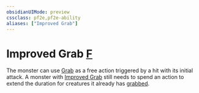 ```yaml
---
obsidianUIMode: preview
cssclass: pf2e,pf2e-ability
aliases: ["Improved Grab"]
---
```

# Improved Grab [F](chapter-9-playing-the-game.md#Actions "Free Action")

The monster can use [Grab](grab.md) as a free action triggered by a hit with its initial attack. A monster with [Improved Grab](../../../..//TTRPGShare-Pathfinder-2E-Vault/rules/abilities/improved-grab.md) still needs to spend an action to extend the duration for creatures it already has [grabbed](conditions.md#Grabbed).
